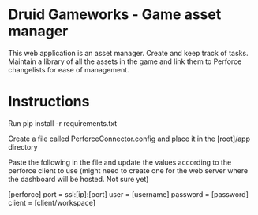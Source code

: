 # Druid Gameworks - Game asset manager
This web application is an asset manager. Create and keep track of tasks. Maintain a library of all the assets in the game and link them to Perforce changelists for ease of management.

# Instructions
Run pip install -r requirements.txt

Create a file called PerforceConnector.config and place it in the [root]/app directory

Paste the following in the file and update the values according to the perforce client to use (might need to create one for the web server where the dashboard will be hosted. Not sure yet)

[perforce]
port = ssl:[ip]:[port]
user = [username]
password = [password]
client = [client/workspace]